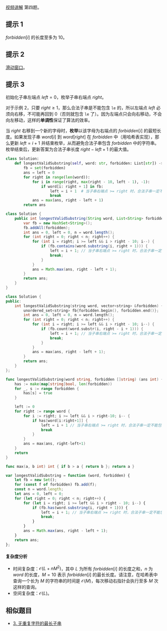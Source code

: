 [视频讲解](https://b23.tv/b9ManDI) 第四题。

## 提示 1

$\textit{forbidden}[i]$ 的长度至多为 $10$。

## 提示 2

[滑动窗口](https://b23.tv/pRbxHhG)。

## 提示 3

初始化子串左端点 $\textit{left}=0$，枚举子串右端点 $\textit{right}$。

对于示例 2，只要 $\textit{right}\ge 1$，那么合法子串是不能包含 $\texttt{le}$ 的，所以左端点 $\textit{left}$ 必须向右移，不可能再回到 $0$（否则就包含 $\texttt{le}$ 了）。因为左端点只会向右移动，不会向左移动，这样的**单调性**保证了算法的效率。

当 $\textit{right}$ 右移到一个新的字母时，**枚举**以该字母为右端点的 $\textit{forbidden}[i]$ 的最短长度。如果发现子串 $\textit{word}[i]$ 到 $\textit{word}[\textit{right}]$ 在 $\textit{forbidden}$ 中（用哈希表实现），那么更新 $\textit{left}=i+1$ 并结束枚举，从而避免合法子串包含 $\textit{forbidden}$ 中的字符串。枚举结束后，更新答案为合法子串长度 $\textit{right}-\textit{left}+1$ 的最大值。

```py [sol-Python3]
class Solution:
    def longestValidSubstring(self, word: str, forbidden: List[str]) -> int:
        fb = set(forbidden)
        ans = left = 0
        for right in range(len(word)):
            for i in range(right, max(right - 10, left - 1), -1):
                if word[i: right + 1] in fb:
                    left = i + 1  # 当子串右端点 >= right 时，合法子串一定不能包含 word[i]
                    break
            ans = max(ans, right - left + 1)
        return ans
```

```java [sol-Java]
class Solution {
    public int longestValidSubstring(String word, List<String> forbidden) {
        var fb = new HashSet<String>();
        fb.addAll(forbidden);
        int ans = 0, left = 0, n = word.length();
        for (int right = 0; right < n; right++) {
            for (int i = right; i >= left && i > right - 10; i--) {
                if (fb.contains(word.substring(i, right + 1))) {
                    left = i + 1; // 当子串右端点 >= right 时，合法子串一定不能包含 word[i]
                    break;
                }
            }
            ans = Math.max(ans, right - left + 1);
        }
        return ans;
    }
}
```

```cpp [sol-C++]
class Solution {
public:
    int longestValidSubstring(string word, vector<string> &forbidden) {
        unordered_set<string> fb{forbidden.begin(), forbidden.end()};
        int ans = 0, left = 0, n = word.length();
        for (int right = 0; right < n; right++) {
            for (int i = right; i >= left && i > right - 10; i--) {
                if (fb.count(word.substr(i, right - i + 1))) {
                    left = i + 1; // 当子串右端点 >= right 时，合法子串一定不能包含 word[i]
                    break;
                }
            }
            ans = max(ans, right - left + 1);
        }
        return ans;
    }
};
```

```go [sol-Go]
func longestValidSubstring(word string, forbidden []string) (ans int) {
	has := make(map[string]bool, len(forbidden))
	for _, s := range forbidden {
		has[s] = true
	}

	left := 0
	for right := range word {
		for i := right; i >= left && i > right-10; i-- {
			if has[word[i:right+1]] {
				left = i + 1 // 当子串右端点 >= right 时，合法子串一定不能包含 word[i]
				break
			}
		}
		ans = max(ans, right-left+1)
	}
	return
}

func max(a, b int) int { if b > a { return b }; return a }
```

```js [sol-JavaScript]
var longestValidSubstring = function (word, forbidden) {
    let fb = new Set();
    for (const f of forbidden) fb.add(f);
    const n = word.length;
    let ans = 0, left = 0;
    for (let right = 0; right < n; right++) {
        for (let i = right; i >= left && i > right - 10; i--) {
            if (fb.has(word.substring(i, right + 1))) {
                left = i + 1; // 当子串右端点 >= right 时，合法子串一定不能包含 word[i]
                break;
            }
        }
        ans = Math.max(ans, right - left + 1);
    }
    return ans;
};
```

#### 复杂度分析

- 时间复杂度：$\mathcal{O}(L+nM^2)$，其中 $L$ 为所有 $\textit{forbidden}[i]$ 的长度之和，$n$ 为 $\textit{word}$ 的长度，$M=10$ 表示 $\textit{forbidden}[i]$ 的最长长度。请注意，在哈希表中查询一个长为 $M$ 的字符串的时间是 $\mathcal{O}(M)$，每次移动右指针会执行至多 $M$ 次这样的查询。
- 空间复杂度：$\mathcal{O}(L)$。

## 相似题目

- [3. 无重复字符的最长子串](https://leetcode.cn/problems/longest-substring-without-repeating-characters/)
